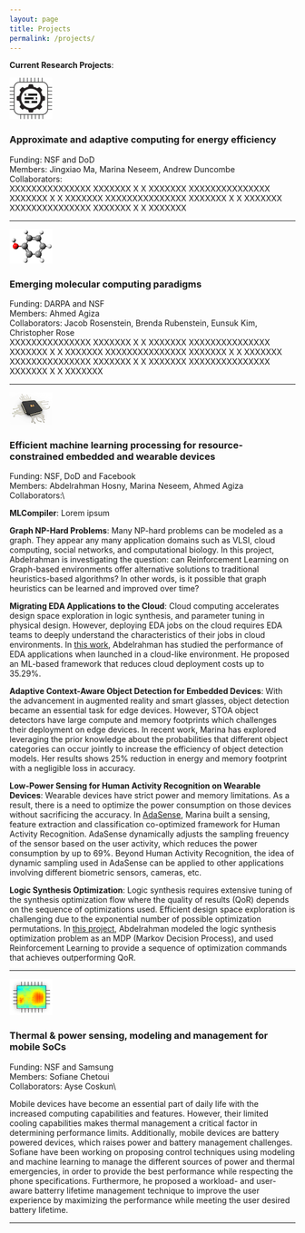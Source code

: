 ```yaml
---
layout: page
title: Projects
permalink: /projects/
---
```


**Current Research Projects**: 

![](approx.png)

### Approximate and adaptive computing for energy efficiency
Funding: NSF and DoD\
Members:  Jingxiao Ma, Marina Neseem, Andrew Duncombe \
Collaborators:\
XXXXXXXXXXXXXXX XXXXXXX X X XXXXXXX XXXXXXXXXXXXXXX XXXXXXX X X XXXXXXX XXXXXXXXXXXXXXX XXXXXXX X X XXXXXXX XXXXXXXXXXXXXXX XXXXXXX X X XXXXXXX 

---

![](chem.png)

### Emerging molecular computing paradigms
Funding: DARPA and NSF\
Members: Ahmed Agiza\
Collaborators: Jacob Rosenstein, Brenda Rubenstein, Eunsuk Kim, Christopher Rose\
XXXXXXXXXXXXXXX XXXXXXX X X XXXXXXX XXXXXXXXXXXXXXX XXXXXXX X X XXXXXXX XXXXXXXXXXXXXXX XXXXXXX X X XXXXXXX XXXXXXXXXXXXXXX XXXXXXX X X XXXXXXX XXXXXXXXXXXXXXX XXXXXXX X X XXXXXXX 

--- 
![](AI.png)

### Efficient machine learning processing for resource-constrained embedded and wearable devices
Funding: NSF, DoD and Facebook\
Members: Abdelrahman Hosny, Marina Neseem, Ahmed Agiza\
Collaborators:\

**MLCompiler**: Lorem ipsum

**Graph NP-Hard Problems**: Many NP-hard problems can be modeled as a graph. They appear any many application domains such as VLSI, cloud computing, social networks, and computational biology. In this project, Abdelrahman is investigating the question: can Reinforcement Learning on Graph-based environments offer alternative solutions to traditional heuristics-based algorithms? In other words, is it possible that graph heuristics can be learned and improved over time?

**Migrating EDA Applications to the Cloud**: Cloud computing accelerates design space exploration in logic synthesis, and parameter tuning in physical design.
However, deploying EDA jobs on the cloud requires EDA teams to deeply understand the characteristics of their jobs in cloud environments. In [this work](https://github.com/scale-lab/EDAonCloud), Abdelrahman has studied the performance of EDA applications when launched in a cloud-like environment. He proposed an ML-based framework that reduces cloud deployment costs up to 35.29%.

**Adaptive Context-Aware Object Detection for Embedded Devices**: With the advancement in augmented reality and smart glasses, object detection became an essential task for edge devices. However, STOA object detectors have large compute and memory footprints which challenges their deployment on edge devices. In recent work, Marina has explored leveraging the prior knowledge about the probabilities that different object categories can occur jointly to increase the efficiency of object detection models. Her results shows 25% reduction in energy and memory footprint with a negligible loss in accuracy.

**Low-Power Sensing for Human Activity Recognition on Wearable Devices**: Wearable devices have strict power and memory limitations. As a result, there is a need to optimize the power consumption on those devices without sacrificing the accuracy. In [AdaSense](https://ieeexplore.ieee.org/document/9218568), Marina built a sensing, feature extraction and classification co-optimized framework for Human Activity Recognition. AdaSense dynamically adjusts the sampling freuency of the sensor based on the user activity, which reduces the power consumption by up to 69%. Beyond Human Activity Recognition, the idea of dynamic sampling used in AdaSense can be applied to other applications involving different biometric sensors, cameras, etc.

**Logic Synthesis Optimization**: Logic synthesis requires extensive tuning of the synthesis optimization flow where the quality of results (QoR) depends on the sequence of optimizations used. Efficient design space exploration is challenging due to the exponential number of possible optimization permutations. In [this project](https://github.com/scale-lab/DRiLLS), Abdelrahman modeled the logic synthesis optimization problem as an MDP (Markov Decision Process), and used Reinforcement Learning to provide a sequence of optimization commands that achieves outperforming QoR.

--- 
![](hotspot.png)

### Thermal & power sensing, modeling and management for mobile SoCs
Funding: NSF and Samsung\
Members: Sofiane Chetoui\
Collaborators: Ayse Coskun\

Mobile devices have become an essential part of daily life with the increased computing capabilities and features. However, their limited cooling capabilities makes thermal management a critical factor in determining performance limits. Additionally, mobile devices are battery powered devices, which raises power and battery management challenges. Sofiane have been working on proposing control techniques using modeling and machine learning to manage the different sources of power and thermal emergencies, in order to provide the best performance while respecting the phone specifications. Furthermore, he proposed a workload- and user-aware batterry lifetime management technique to improve the user experience by maximizing the performance while meeting the user desired battery lifetime.

----
